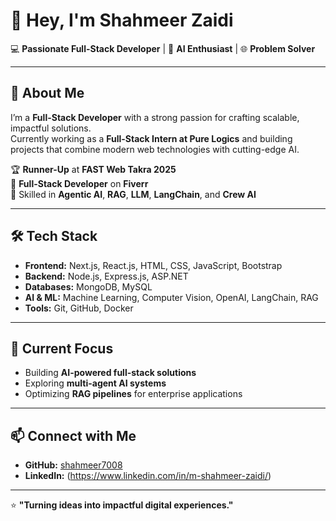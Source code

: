 # 👋 Hey, I'm Shahmeer Zaidi

💻 **Passionate Full-Stack Developer** | 🚀 **AI Enthusiast** | 🌐 **Problem Solver**  

---

## 🌟 About Me  
I’m a **Full-Stack Developer** with a strong passion for crafting scalable, impactful solutions.  
Currently working as a **Full-Stack Intern at Pure Logics** and building projects that combine modern web technologies with cutting-edge AI.  

🏆 **Runner-Up** at **FAST Web Takra 2025**  
💼 **Full-Stack Developer** on **Fiverr**  
🤖 Skilled in **Agentic AI**, **RAG**, **LLM**, **LangChain**, and **Crew AI**  

---

## 🛠️ Tech Stack  
- **Frontend:** Next.js, React.js, HTML, CSS, JavaScript, Bootstrap  
- **Backend:** Node.js, Express.js, ASP.NET  
- **Databases:** MongoDB, MySQL  
- **AI & ML:** Machine Learning, Computer Vision, OpenAI, LangChain, RAG  
- **Tools:** Git, GitHub, Docker  

---

## 📌 Current Focus  
- Building **AI-powered full-stack solutions**  
- Exploring **multi-agent AI systems**  
- Optimizing **RAG pipelines** for enterprise applications  

---

## 📫 Connect with Me  
- **GitHub:** [shahmeer7008](https://github.com/shahmeer7008)  
- **LinkedIn:** (https://www.linkedin.com/in/m-shahmeer-zaidi/) 

---

⭐ **"Turning ideas into impactful digital experiences."**
